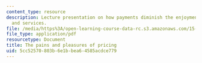 ```yaml
---
content_type: resource
description: Lecture presentation on how payments diminish the enjoyment of products
  and services.
file: /media/https%3A/open-learning-course-data-rc.s3.amazonaws.com/15-821-listening-to-the-customer-fall-2002/5cc52570803b6e1bbea64585acdce779_redblack20copy.pdf
file_type: application/pdf
resourcetype: Document
title: The pains and pleasures of pricing
uid: 5cc52570-803b-6e1b-bea6-4585acdce779
---
```

